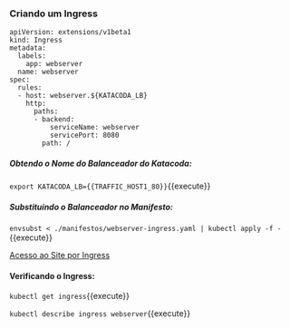
### Criando um Ingress

```
apiVersion: extensions/v1beta1
kind: Ingress
metadata:
  labels:
    app: webserver
  name: webserver
spec:
  rules:
  - host: webserver.${KATACODA_LB}
    http:
      paths:
      - backend:
          serviceName: webserver
          servicePort: 8080
        path: /
```

##### Obtendo o Nome do Balanceador do Katacoda:
`export KATACODA_LB={{TRAFFIC_HOST1_80}}`{{execute}}

##### Substituindo o Balanceador no Manifesto:
`envsubst < ./manifestos/webserver-ingress.yaml | kubectl apply -f -`{{execute}}

[Acesso ao Site por Ingress](https://webserver.{{TRAFFIC_HOST1_80}})

#### Verificando o Ingress:

`kubectl get ingress`{{execute}}

`kubectl describe ingress webserver`{{execute}}
